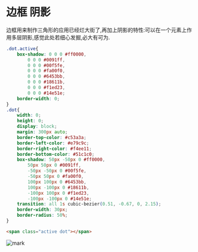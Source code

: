 # 边框 阴影
边框用来制作三角形的应用已经烂大街了,再加上阴影的特性:可以在一个元素上作用多层阴影,感觉此处若细心发掘,必大有可为.
``` css
.dot.active{
    box-shadow: 0 0 0 #ff0000, 
        0 0 0 #0091ff, 
        0 0 0 #00f5fe, 
        0 0 0 #fa00f0, 
        0 0 0 #6453bb, 
        0 0 0 #18611b, 
        0 0 0 #f1ed23, 
        0 0 0 #14e51e;
    border-width: 0;
}
.dot{
	width: 0;
    height: 0;
    display: block;
    margin: 300px auto;
    border-top-color: #c53a3a;
    border-left-color: #e79c9c;
    border-right-color: #f4ee11;
    border-bottom-color: #51c1c0;
    box-shadow: 50px -50px 0 #ff0000, 
        50px 50px 0 #0091ff, 
        -50px -50px 0 #00f5fe, 
        -50px 50px 0 #fa00f0, 
        100px 100px 0 #6453bb, 
        100px -100px 0 #18611b, 
        -100px 100px 0 #f1ed23, 
        -100px -100px 0 #14e51e;
    transition: all 1s cubic-bezier(0.51, -0.67, 0, 2.15);
    border-width: 30px;
    border-radius: 50%;
}
```

``` html
<span class="active dot"></span>
```

![mark](http://img2.ink-lotus.ink/odmbug/20190801/5u3OilFA4PT1.gif)
